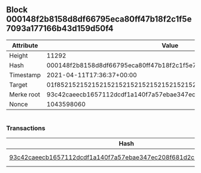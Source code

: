 ## Block 000148f2b8158d8df66795eca80ff47b18f2c1f5e7093a177166b43d159d50f4

Attribute | Value
--- | ---
Height | 11292
Hash | 000148f2b8158d8df66795eca80ff47b18f2c1f5e7093a177166b43d159d50f4
Timestamp | 2021-04-11T17:36:37+00:00
Target | 01f8521521521521521521521521521521521521521521521521521521521521
Merke root | 93c42caeecb1657112dcdf1a140f7a57ebae347ec208f681d2c553e4d06150a5
Nonce | 1043598060

```

```

### Transactions

Hash | Amount
--- | ---
[93c42caeecb1657112dcdf1a140f7a57ebae347ec208f681d2c553e4d06150a5](93c42caeecb1657112dcdf1a140f7a57ebae347ec208f681d2c553e4d06150a5.md) | 10.00000000 SKEPTI 
